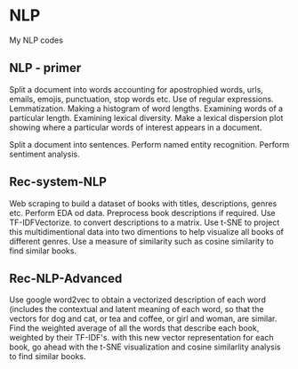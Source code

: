 # NLP
 My NLP codes

NLP - primer
------------
Split a document into words accounting for apostrophied words, urls, emails, emojis, punctuation, stop words etc. Use of regular expressions. Lemmatization. Making a histogram of word lengths. Examining words of a particular length. Examining lexical diversity. Make a lexical dispersion plot showing where a particular words of interest appears in a document. 

Split a document into sentences. Perform named entity recognition. Perform sentiment analysis. 

Rec-system-NLP
--------------
Web scraping to build a dataset of books with titles, descriptions, genres etc. Perform EDA od data. Preprocess book descriptions if required. Use TF-IDFVectorize. to convert descriptions to a matrix. Use t-SNE to project this multidimentional data into two dimentions to help visualize all books of different genres. 
Use a measure of similarity such as cosine similarity to find similar books. 

Rec-NLP-Advanced
----------------
Use google word2vec to obtain a vectorized description of each word (includes the contextual and latent meaning of each word, so that the vectors for dog and cat, or tea and coffee, or girl and woman, are similar. Find the weighted average of all the words that describe each book, weighted by their TF-IDF's. with this new vector representation for each book, go ahead with the t-SNE visualization and cosine similarlity analysis to find similar books.

